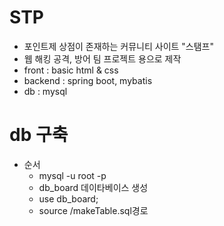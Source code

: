 # STP
* 포인트제 상점이 존재하는 커뮤니티 사이트 "스탬프"
* 웹 해킹 공격, 방어 팀 프로젝트 용으로 제작 
* front : basic html & css
* backend : spring boot, mybatis
* db : mysql

# db 구축
* 순서
    - mysql -u root -p 
    - db_board 데이타베이스 생성
    - use db_board;
    - source /makeTable.sql경로
